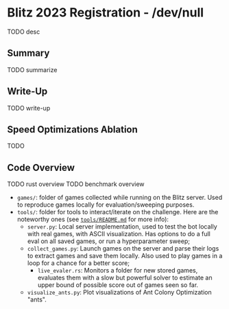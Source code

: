 # Blitz 2023 Registration - /dev/null

TODO desc

## Summary

TODO summarize

## Write-Up

TODO write-up

## Speed Optimizations Ablation

TODO

## Code Overview

TODO rust overview
TODO benchmark overview
- `games/`: folder of games collected while running on the Blitz server. Used to
  reproduce games locally for evaluation/sweeping purposes.
- `tools/`: folder for tools to interact/iterate on the challenge. Here are the
  noteworthy ones (see [`tools/README.md`](tools/README.md) for more info):
  - `server.py`: Local server implementation, used to test the bot locally with
    real games, with ASCII visualization. Has options to do a full eval on all
    saved games, or run a hyperparameter sweep;
  - `collect_games.py`: Launch games on the server and parse their logs to
    extract games and save them locally. Also used to play games in a loop for a
    chance for a better score;
    - `live_evaler.rs`: Monitors a folder for new stored games, evaluates them
    with a slow but powerful solver to estimate an upper bound of possible score
    out of games seen so far.
  - `visualize_ants.py`: Plot visualizations of Ant Colony Optimization "ants".
